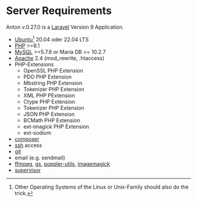 # Server Requirements

Anton v.0.27.0 is a [Laravel](https://laravel.com/) Version 9 Application.

- [Ubuntu](https://ubuntu.com/)[^OS] 20.04 oder 22.04 LTS
- [PHP](https://www.php.net/) >=8.1
- [MySQL](https://www.mysql.com/de/) >=5.7.8 or Maria DB >= 10.2.7
- [Apache](https://httpd.apache.org/) 2.4 (mod_rewrite, .htaccess)
- PHP-Extensions
    - OpenSSL PHP Extension
    - PDO PHP Extension
    - Mbstring PHP Extension
    - Tokenizer PHP Extension
    - XML PHP PExtension
    - Ctype PHP Extension
    - Tokenizer PHP Extension
    - JSON PHP Extension
    - BCMath PHP Extension
    - ext-imagick PHP Extension
    - ext-sodium
- [composer](https://getcomposer.org)
- [ssh](https://www.openssh.com/) access
- [git](https://git-scm.com/)
- email (e.g. sendmail)
- [ffmpeg](https://www.ffmpeg.org/), [gs](https://www.ghostscript.com/), [poppler-utils](https://poppler.freedesktop.org/), [imagemagick](https://imagemagick.org/)
- [supervisor](http://supervisord.org/)

[^OS]: Other Operating Systems of the Linux or Unix-Family should also do the trick.
<!--[^mysql]: MariaDB is not tested and is not recommended at the moment, because its [JSON Implementation](https://elephantdolphin.blogspot.com/2018/11/a-tale-of-two-json-implementations.html).
 The '->>' Operator is actually used in Model AntonEvent.php -->
